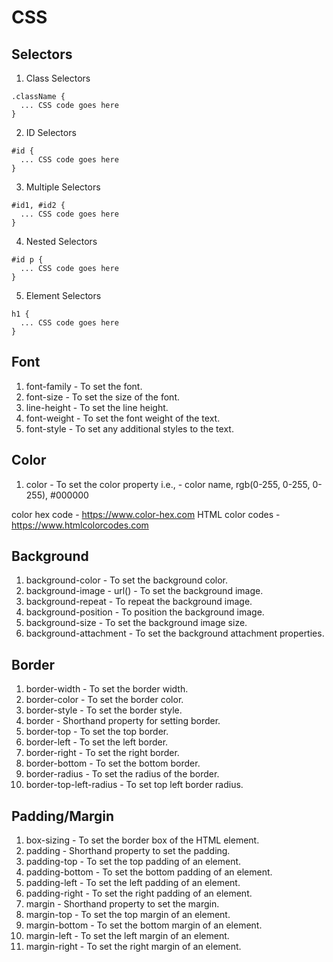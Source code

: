 # CSS 


## Selectors

1) Class Selectors

```
.className {
  ... CSS code goes here
}
```

2) ID Selectors

```
#id {
  ... CSS code goes here 
}
```

3) Multiple Selectors

```
#id1, #id2 {
  ... CSS code goes here
}
```

4) Nested Selectors

```
#id p {
  ... CSS code goes here
}
```

5) Element Selectors

```
h1 {
  ... CSS code goes here
}
```

## Font

1) font-family - To set the font.
2) font-size - To set the size of the font.
3) line-height - To set the line height.
4) font-weight - To set the font weight of the text.
5) font-style - To set any additional styles to the text.

## Color

1) color - To set the color property
i.e., - color name, rgb(0-255, 0-255, 0-255), #000000

color hex code - https://www.color-hex.com
HTML color codes - https://www.htmlcolorcodes.com


## Background

1) background-color - To set the background color.
2) background-image - url() - To set the background image.
3) background-repeat - To repeat the background image.
4) background-position - To position the background image.
5) background-size - To set the background image size.
6) background-attachment - To set the background attachment properties.

## Border

1) border-width - To set the border width.
2) border-color - To set the border color.
3) border-style - To set the border style.
4) border - Shorthand property for setting border.
5) border-top - To set the top border.
6) border-left - To set the left border.
7) border-right - To set the right border.
8) border-bottom - To set the bottom border.
9) border-radius - To set the radius of the border.
10) border-top-left-radius - To set top left border radius.

## Padding/Margin

1) box-sizing - To set the border box of the HTML element.
2) padding - Shorthand property to set the padding.
3) padding-top - To set the top padding of an element.
4) padding-bottom - To set the bottom padding of an element.
5) padding-left - To set the left padding of an element.
6) padding-right - To set the right padding of an element.
7) margin - Shorthand property to set the margin.
8) margin-top - To set the top margin of an element.
4) margin-bottom - To set the bottom margin of an element.
5) margin-left - To set the left margin of an element.
6) margin-right - To set the right margin of an element.
